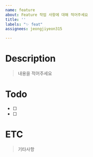 ```yaml
---
name: feature
about: Feature 작업 사항에 대해 적어주세요
title: ''
labels: "✨ feat"
assignees: jeongjiyeon315

---
```


# Description
> 내용을 적어주세요

# Todo
- [ ]
- [ ]

# ETC
> 기타사항
